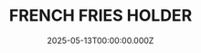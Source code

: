 ---
date: 2025-05-13T00:00:00.000Z
description: A pencil holder @skap_ande constructed out of aluminium to look like a fries box from McDonalds.
draft: false
icon: 2025-05-13-french-fries-holder.webp
language: en
title: FRENCH FRIES HOLDER
link: https://www.instagram.com/p/C-IzLhsovLE/?img_index=4
alt: A photo of a McDonalds french fries holder to the right of sheet aluminium that has been cut and riveted into the same proportions. 

---